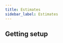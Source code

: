 ```yaml
---
title: Estimates
sidebar_label: Estimates
---
```


<head>
  <title>Estimates - API Reference | Enium Documentation</title>
  <meta
    name="description"
    content=""
  />
</head>


## Getting setup